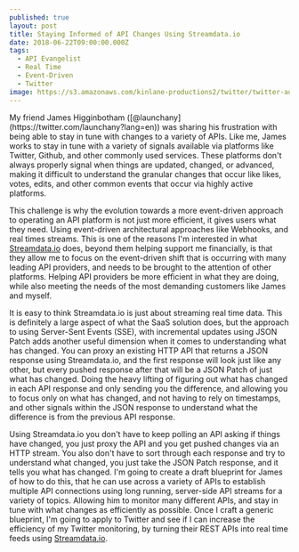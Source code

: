```yaml
---
published: true
layout: post
title: Staying Informed of API Changes Using Streamdata.io
date: 2018-06-22T09:00:00.000Z
tags:
  - API Evangelist
  - Real Time
  - Event-Driven
  - Twitter
image: https://s3.amazonaws.com/kinlane-productions2/twitter/twitter-automation.png
---
```

<p></p>My friend James Higginbotham ([@launchany](https://twitter.com/launchany?lang=en)) was sharing his frustration with being able to stay in tune with changes to a variety of APIs. Like me, James works to stay in tune with a variety of signals available via platforms like Twitter, Github, and other commonly used services. These platforms don't always properly signal when things are updated, changed, or advanced, making it difficult to understand the granular changes that occur like likes, votes, edits, and other common events that occur via highly active platforms.

This challenge is why the evolution towards a more event-driven approach to operating an API platform is not just more efficient, it gives users what they need. Using event-driven architectural approaches like Webhooks, and real times streams. This is one of the reasons I'm interested in what [Streamdata.io](http://streamdata.io) does, beyond them helping support me financially, is that they allow me to focus on the event-driven shift that is occurring with many leading API providers, and needs to be brought to the attention of other platforms. Helping API providers be more efficient in what they are doing, while also meeting the needs of the most demanding customers like James and myself.

It is easy to think Streamdata.io is just about streaming real time data. This is definitely a large aspect of what the SaaS solution does, but the approach to using Server-Sent Events (SSE), with incremental updates using JSON Patch adds another useful dimension when it comes to understanding what has changed. You can proxy an existing HTTP API that returns a JSON response using Streamdata.io, and the first response will look just like any other, but every pushed response after that will be a JSON Patch of just what has changed. Doing the heavy lifting of figuring out what has changed in each API response and only sending you the difference, and allowing you to focus only on what has changed, and not having to rely on timestamps, and other signals within the JSON response to understand what the difference is from the previous API response.

Using Streamdata.io you don't have to keep polling an API asking if things have changed, you just proxy the API and you get pushed changes via an HTTP stream. You also don't have to sort through each response and try to understand what changed, you just take the JSON Patch response, and it tells you what has changed. I'm going to create a draft blueprint for James of how to do this, that he can use across a variety of APIs to establish multiple API connections using long running, server-side API streams for a variety of topics. Allowing him to monitor many different APIs, and stay in tune with what changes as efficiently as possible. Once I craft a generic blueprint, I'm going to apply to Twitter and see if I can increase the efficiency of my Twitter monitoring, by turning their REST APIs into real time feeds using [Streamdata.io](http://streamdata.io).
